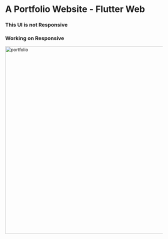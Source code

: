 # A Portfolio Website - Flutter Web

### This UI is not Responsive

### Working on Responsive

<img src="/Portfolio.png" alt="portfolio" width="600">
